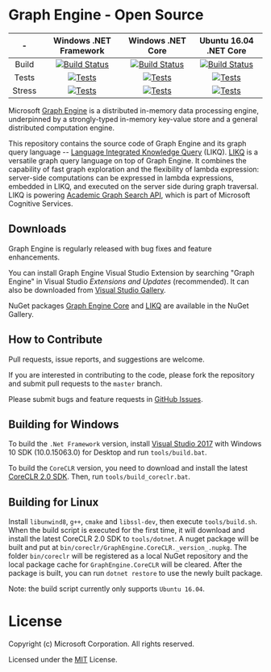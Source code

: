 # Graph Engine - Open Source

| - | Windows .NET Framework | Windows .NET Core | Ubuntu 16.04 .NET Core |
|:------:|:------:|:------:|:------:|
|Build|[![Build Status](http://ci.graphengine.io/buildStatus/icon?job=GraphEngine-Windows-NetFX)](http://ci.graphengine.io/job/GraphEngine-Windows-NetFX/)|[![Build Status](http://ci.graphengine.io/buildStatus/icon?job=GraphEngine-Windows-NetCore)](http://ci.graphengine.io/job/GraphEngine-Windows-NetCore/)|[![Build Status](http://ci.graphengine.io/buildStatus/icon?job=GraphEngine-Ubuntu-NetCore)](http://ci.graphengine.io/job/GraphEngine-Ubuntu-NetCore/)
|Tests|[![Tests](https://img.shields.io/jenkins/t/http/ci.graphengine.io/job/GraphEngine-Windows-NetFx.svg)](http://ci.graphengine.io/job/GraphEngine-Windows-NetFx/)|[![Tests](https://img.shields.io/jenkins/t/http/ci.graphengine.io/job/GraphEngine-Windows-NetCore.svg)](http://ci.graphengine.io/job/GraphEngine-Windows-NetCore/)|[![Tests](https://img.shields.io/jenkins/t/http/ci.graphengine.io/job/GraphEngine-Ubuntu-NetCore.svg)](http://ci.graphengine.io/job/GraphEngine-Ubuntu-NetCore/)|
|Stress|[![Tests](https://img.shields.io/jenkins/t/http/ci.graphengine.io/job/GraphEngine-Windows-NetFx-Stress.svg)](http://ci.graphengine.io/job/GraphEngine-Windows-NetFx-Stress/)|[![Tests](https://img.shields.io/jenkins/t/http/ci.graphengine.io/job/GraphEngine-Windows-NetCore-Stress.svg)](http://ci.graphengine.io/job/GraphEngine-Windows-NetCore-Stress/)|[![Tests](https://img.shields.io/jenkins/t/http/ci.graphengine.io/job/GraphEngine-Ubuntu1604-NetCore-Stress.svg)](http://ci.graphengine.io/job/GraphEngine-Ubuntu-NetCore-Stress/)|

Microsoft [Graph Engine](http://www.graphengine.io/) is a distributed
in-memory data processing engine, underpinned by a strongly-typed
in-memory key-value store and a general distributed computation
engine.

This repository contains the source code of Graph Engine and its graph
query language -- <a
href="https://www.graphengine.io/video/likq.video.html"
target="_blank">Language Integrated Knowledge Query</a> (LIKQ).
[LIKQ](https://github.com/Microsoft/GraphEngine/tree/master/src/Modules/LIKQ)
is a versatile graph query language on top of Graph Engine. It
combines the capability of fast graph exploration and the flexibility
of lambda expression: server-side computations can be expressed in
lambda expressions, embedded in LIKQ, and executed on the server side
during graph traversal.  LIKQ is powering [Academic Graph Search
API](https://azure.microsoft.com/en-us/services/cognitive-services/academic-knowledge/),
which is part of Microsoft Cognitive Services.

## Downloads

Graph Engine is regularly released with bug fixes and feature enhancements.

You can install Graph Engine Visual Studio Extension by searching
"Graph Engine" in Visual Studio _Extensions and Updates_
(recommended). It can also be downloaded from <a
href="https://visualstudiogallery.msdn.microsoft.com/12835dd2-2d0e-4b8e-9e7e-9f505bb909b8" target="_blank">Visual
Studio Gallery</a>.

NuGet packages <a
href="https://www.nuget.org/packages/GraphEngine.Core/"
target="_blank">Graph Engine Core</a> and <a
href="https://www.nuget.org/packages/GraphEngine.LIKQ/"
target="_blank">LIKQ</a> are available in the NuGet Gallery.

## How to Contribute

Pull requests, issue reports, and suggestions are welcome.

If you are interested in contributing to the code, please fork the
repository and submit pull requests to the `master` branch.

Please submit bugs and feature requests in [GitHub Issues](https://github.com/Microsoft/GraphEngine/issues).

## Building for Windows

To build the `.Net Framework` version, install [Visual Studio
2017](https://www.visualstudio.com/) with Windows 10 SDK
(10.0.15063.0) for Desktop and run `tools/build.bat`.

To build the `CoreCLR` version, you need to download and install the
latest [CoreCLR 2.0
SDK](https://dotnetcli.blob.core.windows.net/dotnet/Sdk/master/dotnet-dev-win-x64.latest.exe).
Then, run `tools/build_coreclr.bat`.

## Building for Linux

Install `libunwind8`, `g++`, `cmake` and `libssl-dev`, then execute
`tools/build.sh`.  When the build script is executed for the first
time, it will download and install the latest CoreCLR 2.0 SDK to
`tools/dotnet`.  A nuget package will be built and put at
`bin/coreclr/GraphEngine.CoreCLR._version_.nupkg`. The folder
`bin/coreclr` will be registered as a local NuGet repository and the
local package cache for `GraphEngine.CoreCLR` will be cleared. After
the package is built, you can run `dotnet restore` to use the newly
built package.

Note: the build script currently only supports `Ubuntu 16.04`.

# License

Copyright (c) Microsoft Corporation. All rights reserved.

Licensed under the [MIT](LICENSE.md) License.
